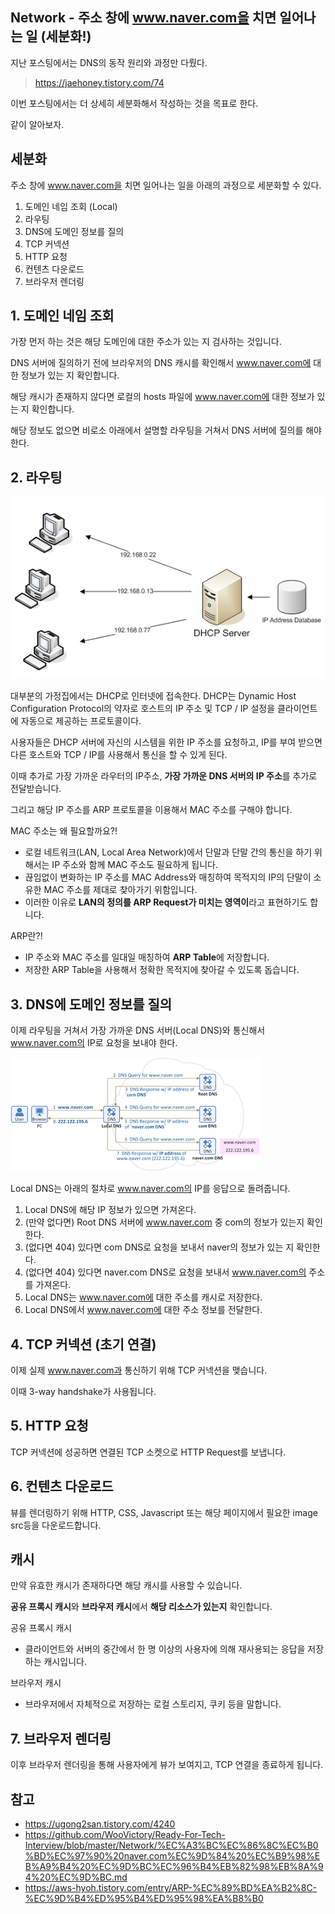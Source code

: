 ## Network - 주소 창에 www.naver.com을 치면 일어나는 일 (세분화!)

지난 포스팅에서는 DNS의 동작 원리와 과정만 다뤘다.
> https://jaehoney.tistory.com/74

이번 포스팅에서는 더 상세히 세분화해서 작성하는 것을 목표로 한다.

같이 알아보자.

## 세분화

주소 창에 www.naver.com을 치면 일어나는 일을 아래의 과정으로 세분화할 수 있다.
1. 도메인 네임 조회 (Local)
2. 라우팅
3. DNS에 도메인 정보를 질의
4. TCP 커넥션
5. HTTP 요청
6. 컨텐츠 다운로드
7. 브라우저 렌더링


## 1. 도메인 네임 조회

가장 먼저 하는 것은 해당 도메인에 대한 주소가 있는 지 검사하는 것입니다.

DNS 서버에 질의하기 전에 브라우저의 DNS 캐시를 확인해서 www.naver.com에 대한 정보가 있는 지 확인합니다.

해당 캐시가 존재하지 않다면 로컬의 hosts 파일에 www.naver.com에 대한 정보가 있는 지 확인합니다.

해당 정보도 없으면 비로소 아래에서 설명할 라우팅을 거쳐서 DNS 서버에 질의를 해야 한다.

## 2. 라우팅

![img.png](img.png)

대부분의 가정집에서는 DHCP로 인터넷에 접속한다. DHCP는 Dynamic Host Configuration Protocol의 약자로 호스트의 IP 주소 및 TCP / IP 설정을 클라이언트에 자동으로 제공하는 프로토콜이다.

사용자들은 DHCP 서버에 자신의 시스템을 위한 IP 주소를 요청하고, IP를 부여 받으면 다른 호스트와 TCP / IP를 사용해서 통신을 할 수 있게 된다.

이때 추가로 가장 가까운 라우터의 IP주소, **가장 가까운 DNS 서버의 IP 주소**를 추가로 전달받습니다.

그리고 해당 IP 주소를 ARP 프로토콜을 이용해서 MAC 주소를 구해야 합니다.

MAC 주소는 왜 필요할까요?!
- 로컬 네트워크(LAN, Local Area Network)에서 단말과 단말 간의 통신을 하기 위해서는 IP 주소와 함께 MAC 주소도 필요하게 됩니다. 
- 끊임없이 변화하는 IP 주소를 MAC Address와 매칭하여 목적지의 IP의 단말이 소유한 MAC 주소를 제대로 찾아가기 위함입니다.
- 이러한 이유로 **LAN의 정의를 ARP Request가 미치는 영역이**라고 표현하기도 합니다. 

ARP란?!
- IP 주소와 MAC 주소를 일대일 매칭하여 **ARP Table**에 저장합니다.
- 저장한 ARP Table을 사용해서 정확한 목적지에 찾아갈 수 있도록 돕습니다.

## 3. DNS에 도메인 정보를 질의

이제 라우팅을 거쳐서 가장 가까운 DNS 서버(Local DNS)와 통신해서 www.naver.com의 IP로 요청을 보내야 한다.

![img_1.png](img_1.png)

Local DNS는 아래의 절차로 www.naver.com의 IP를 응답으로 돌려줍니다.
1. Local DNS에 해당 IP 정보가 있으면 가져온다.
2. (만약 없다면) Root DNS 서버에 www.naver.com 중 com의 정보가 있는지 확인한다.
3. (없다면 404) 있다면 com DNS로 요청을 보내서 naver의 정보가 있는 지 확인한다.
4. (없다면 404) 있다면 naver.com DNS로 요청을 보내서 www.naver.com의 주소를 가져온다. 
5. Local DNS는 www.naver.com에 대한 주소를 캐시로 저장한다. 
6. Local DNS에서 www.naver.com에 대한 주소 정보를 전달한다.

## 4. TCP 커넥션 (초기 연결)

이제 실제 www.naver.com과 통신하기 위해 TCP 커넥션을 맺습니다.

이때 3-way handshake가 사용됩니다.

## 5. HTTP 요청

TCP 커넥션에 성공하면 연결된 TCP 소켓으로 HTTP Request를 보냅니다.

## 6. 컨텐츠 다운로드

뷰를 렌더링하기 위해 HTTP, CSS, Javascript 또는 해당 페이지에서 필요한 image src등을 다운로드합니다.

## 캐시

만약 유효한 캐시가 존재하다면 해당 캐시를 사용할 수 있습니다.

**공유 프록시 캐시**와 **브라우저 캐시**에서 **해당 리소스가 있는지** 확인합니다.

공유 프록시 캐시
- 클라이언트와 서버의 중간에서 한 명 이상의 사용자에 의해 재사용되는 응답을 저장하는 캐시입니다.

브라우저 캐시
- 브라우저에서 자체적으로 저장하는 로컬 스토리지, 쿠키 등을 말합니다.

## 7. 브라우저 렌더링

이후 브라우저 렌더링을 통해 사용자에게 뷰가 보여지고, TCP 연결을 종료하게 됩니다.

## 참고
- https://ugong2san.tistory.com/4240
- https://github.com/WooVictory/Ready-For-Tech-Interview/blob/master/Network/%EC%A3%BC%EC%86%8C%EC%B0%BD%EC%97%90%20naver.com%EC%9D%84%20%EC%B9%98%EB%A9%B4%20%EC%9D%BC%EC%96%B4%EB%82%98%EB%8A%94%20%EC%9D%BC.md
- https://aws-hyoh.tistory.com/entry/ARP-%EC%89%BD%EA%B2%8C-%EC%9D%B4%ED%95%B4%ED%95%98%EA%B8%B0
